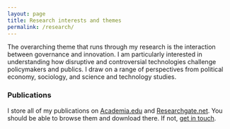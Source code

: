 ```yaml
---
layout: page
title: Research interests and themes
permalink: /research/
---
```


The overarching theme that runs through my research is the interaction between governance and innovation. I am particularly interested in understanding how disruptive and controversial technologies challenge policymakers and publics. I draw on a range of perspectives from political economy, sociology, and science and technology studies.

### Publications

I store all of my publications on [Academia.edu](https://cbs.academia.edu/JacobHasselbalch) and [Researchgate.net](https://www.researchgate.net/profile/Jacob_Hasselbalch). You should be able to browse them and download there. If not, [get in touch](/about).
